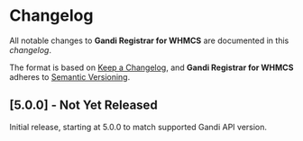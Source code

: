 # Changelog
All notable changes to **Gandi Registrar for WHMCS** are documented in this *changelog*.

The format is based on [Keep a Changelog](https://keepachangelog.com/en/1.0.0/), and **Gandi Registrar for WHMCS** adheres to [Semantic Versioning](https://semver.org/spec/v2.0.0.html).

## [5.0.0] - Not Yet Released
Initial release, starting at 5.0.0 to match supported Gandi API version. 